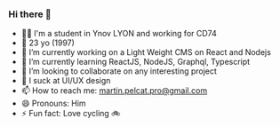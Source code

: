 ### Hi there 👋

- 👨‍🎓 I'm a student in Ynov LYON and working for CD74
- 🎂 23 yo (1997)
- 🔭 I’m currently working on a Light Weight CMS on React and Nodejs
- 🌱 I’m currently learning ReactJS, NodeJS, Graphql, Typescript
- 👯 I’m looking to collaborate on any interesting project
- 🤔 I suck at UI/UX design
- 📫 How to reach me: martin.pelcat.pro@gmail.com
- 😄 Pronouns: Him
- ⚡ Fun fact: Love cycling 🚲
